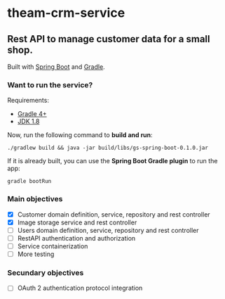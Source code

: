 # theam-crm-service
## Rest API to manage customer data for a small shop.
Built with [Spring Boot](https://spring.io) and [Gradle](https://gradle.org).

### Want to run the service? 
Requirements:
- [Gradle 4+](https://gradle.org)
- [JDK 1.8](https://www.oracle.com/technetwork/java/javase/downloads/index.html)

Now, run the following command to **build and run**:
```
./gradlew build && java -jar build/libs/gs-spring-boot-0.1.0.jar
```

If it is already built, you can use the **Spring Boot Gradle plugin** to run the app:
```
gradle bootRun
```

### Main objectives
- [x] Customer domain definition, service, repository and rest controller
- [x] Image storage service and rest controller
- [ ] Users domain definition, service, repository and rest controller
- [ ] RestAPI authentication and authorization
- [ ] Service containerization
- [ ] More testing

### Secundary objectives
- [ ] OAuth 2 authentication protocol integration